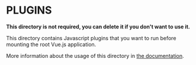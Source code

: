 # PLUGINS

**This directory is not required, you can delete it if you don't want to use it.**

This directory contains Javascript plugins that you want to run before mounting the root Vue.js application.

More information about the usage of this directory in [the documentation](https://nuxtjs.org/guide/plugins).

<!-- update: 2025-07-31T19:36:10.007944 -->

<!-- update: 2025-07-31T19:37:42.028926 -->

<!-- update: 2025-07-31T19:39:42.612734 -->

<!-- update: 2025-07-31T19:40:47.323301 -->

<!-- update: 2025-07-31T19:44:34.908279 -->

<!-- update: 2025-07-31T19:47:17.937175 -->

<!-- update: 2025-07-31T19:50:45.287177 -->
